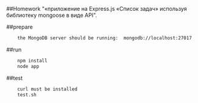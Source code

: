 ##Homework "«приложение на Express.js «Список задач» используя библиотеку mongoose в виде API".

##prepare
```bash
    the MongoDB server should be running:  mongodb://localhost:27017
```

##run
```bash
    npm install
    node app
```

##test
```bash
    curl must be installed
    test.sh
```
